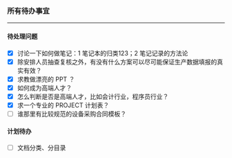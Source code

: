 ### 所有待办事宜

---

#### 待处理问题
- [x] 讨论一下如何做笔记：1 笔记本的归类123；2 笔记记录的方法论
- [x] 除安排人员抽查复核之外，有没有什么方案可以尽可能保证生产数据填报的真实有效？
- [x] 求教做漂亮的 PPT ？
- [x] 如何成为高端人才？
- [x] 怎么判断是否是高端人才，比如会计行业，程序员行业？
- [x] 求一个专业的 PROJECT 计划表？
- [ ] 谁那里有比较规范的设备采购合同模板？

#### 计划待办
- [ ] 文档分类、分目录
